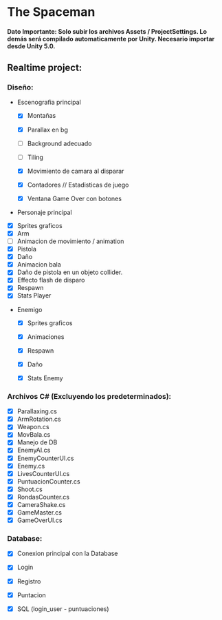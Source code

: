 # The Spaceman

#### Dato Importante: Solo subir los archivos Assets / ProjectSettings. Lo demás será compilado automaticamente por Unity. Necesario importar desde Unity 5.0.

## Realtime project:

### Diseño:
- Escenografia principal
  - [x] Montañas
  - [x] Parallax en bg
  - [ ] Background adecuado
  - [ ] Tiling
  - [x] Movimiento de camara al disparar
  - [x] Contadores // Estadisticas de juego
  - [x] Ventana Game Over con botones
  
  
-  Personaje principal
  - [x] Sprites graficos
  - [x] Arm
  - [ ] Animacion de movimiento / animation
  - [x] Pistola
  - [x] Daño
  - [x] Animacion bala
  - [x] Daño de pistola en un objeto collider.
  - [x] Effecto flash de disparo
  - [x] Respawn
  - [x] Stats Player
  
- Enemigo
  - [x] Sprites graficos
  - [x] Animaciones
  - [x] Respawn
  - [x] Daño
  - [x] Stats Enemy


### Archivos C# (Excluyendo los predeterminados):
- [x] Parallaxing.cs
- [x] ArmRotation.cs
- [x] Weapon.cs
- [x] MovBala.cs
- [x] Manejo de DB
- [x] EnemyAI.cs
- [x] EnemyCounterUI.cs
- [x] Enemy.cs
- [x] LivesCounterUI.cs
- [x] PuntuacionCounter.cs
- [x] Shoot.cs
- [x] RondasCounter.cs
- [x] CameraShake.cs
- [x] GameMaster.cs
- [x] GameOverUI.cs

### Database:
- [x] Conexion principal con la Database
- [x] Login
- [x] Registro
- [x] Puntacion
- [x] SQL (login_user - puntuaciones)
  
